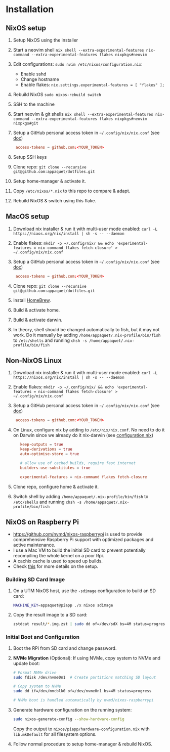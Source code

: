# Installation

## NixOS setup

1. Setup NixOS using the installer

1. Start a neovim shell
   `nix shell --extra-experimental-features nix-command --extra-experimental-features flakes nixpkgs#neovim`

1. Edit configurations:
   `sudo nvim /etc/nixos/configuration.nix`:
   * Enable sshd
   * Change hostname
   * Enable flakes: `nix.settings.experimental-features = [ "flakes" ];`

1. Rebuild NixOS
   `sudo nixos-rebuild switch`

1. SSH to the machine

1. Start neovim & git shells
   `nix shell --extra-experimental-features nix-command --extra-experimental-features flakes nixpkgs#neovim nixpkgs#git`

1. Setup a GitHub personal access token in `~/.config/nix/nix.conf`
   (see [doc](https://nix.dev/manual/nix/2.18/command-ref/conf-file#conf-access-tokens))

   ```conf
    access-tokens = github.com:<YOUR_TOKEN>
   ```

1. Setup SSH keys

1. Clone repo: `git clone --recursive git@github.com:appaquet/dotfiles.git`

1. Setup home-manager & activate it.

1. Copy `/etc/nixos/*.nix` to this repo to compare & adapt.

1. Rebuild NixOS & switch using this flake.

## MacOS setup

1. Download nix installer & run it with multi-user mode enabled:
   `curl -L https://nixos.org/nix/install | sh -s -- --daemon`

1. Enable flakes:
   `mkdir -p ~/.config/nix/ && echo 'experimental-features = nix-command flakes fetch-closure' > ~/.config/nix/nix.conf`

1. Setup a GitHub personal access token in `~/.config/nix/nix.conf`
   (see [doc](https://nix.dev/manual/nix/2.18/command-ref/conf-file#conf-access-tokens))

   ```conf
    access-tokens = github.com:<YOUR_TOKEN>
   ```

1. Clone repo: `git clone --recursive git@github.com:appaquet/dotfiles.git`

1. Install [HomeBrew](https://brew.sh/).

1. Build & activate home.

1. Build & activate darwin.

1. In theory, shell should be changed automatically to fish, but it may not work. Do it manually by
   adding `/home/appaquet/.nix-profile/bin/fish` to `/etc/shells` and running `chsh -s /home/appaquet/.nix-profile/bin/fish`

## Non-NixOS Linux

1. Download nix installer & run it with multi-user mode enabled:
   `curl -L https://nixos.org/nix/install | sh -s -- --daemon`

1. Enable flakes:
   `mkdir -p ~/.config/nix/ && echo 'experimental-features = nix-command flakes fetch-closure' > ~/.config/nix/nix.conf`

1. Setup a GitHub personal access token in `~/.config/nix/nix.conf`
   (see [doc](https://nix.dev/manual/nix/2.18/command-ref/conf-file#conf-access-tokens))

   ```conf
    access-tokens = github.com:<YOUR_TOKEN>
   ```

1. On Linux, configure nix by adding to `/etc/nix/nix.conf`.
   No need to do it on Darwin since we already do it nix-darwin
   (see [configuration.nix](./darwin/mbpapp/configuration.nix))

   ```conf
      keep-outputs = true
      keep-derivations = true
      auto-optimise-store = true

      # allow use of cached builds, require fast internet
      builders-use-substitutes = true

      experimental-features = nix-command flakes fetch-closure
   ```

1. Clone repo, configure home & activate it.

1. Switch shell by adding `/home/appaquet/.nix-profile/bin/fish` to `/etc/shells` and running
   `chsh -s /home/appaquet/.nix-profile/bin/fish`

## NixOS on Raspberry Pi

* <https://github.com/nvmd/nixos-raspberrypi> is used to provide comprehensive Raspberry Pi support with optimized packages and active maintenance.
* I use a Mac VM to build the initial SD card to prevent potentially recompiling the whole kernel on a poor Rpi.
* A cachix cache is used to speed up builds.
* Check [this](https://github.com/appaquet/dotfiles/blob/2e5cb2d78cc92ca77b1c33aee0f659027612bbdc/docs/rpi5-migration.md) for more details on the setup.

### Building SD Card Image

1. On a UTM NixOS host, use the `-sdimage` configuration to build an SD card:

   ```bash
   MACHINE_KEY=appaquet@piapp ./x nixos sdimage
   ```

1. Copy the result image to a SD card:

   ```bash
   zstdcat result/*.img.zst | sudo dd of=/dev/sdX bs=4M status=progress
   ```

### Initial Boot and Configuration

1. Boot the RPi from SD card and change password.

1. **NVMe Migration** (Optional): If using NVMe, copy system to NVMe and update boot:

   ```bash
   # Format NVMe drive
   sudo fdisk /dev/nvme0n1  # Create partitions matching SD layout

   # Copy system to NVMe
   sudo dd if=/dev/mmcblk0 of=/dev/nvme0n1 bs=4M status=progress

   # NVMe boot is handled automatically by nvmd/nixos-raspberrypi
   ```

1. Generate hardware configuration on the running system:

   ```bash
   sudo nixos-generate-config --show-hardware-config
   ```

   Copy the output to `nixos/piapp/hardware-configuration.nix` with `lib.mkDefault` for all filesystem options.

1. Follow normal procedure to setup home-manager & rebuild NixOS.
